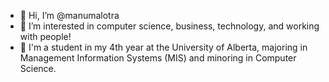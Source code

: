 - 👋 Hi, I’m @manumalotra
- 👀 I’m interested in computer science, business, technology, and working with people!
- 🌱 I'm a student in my 4th year at the University of Alberta, majoring in Management Information Systems (MIS) and minoring in Computer Science.

<!---
manumalotra/manumalotra is a ✨ special ✨ repository because its `README.md` (this file) appears on your GitHub profile.
You can click the Preview link to take a look at your changes.
--->
